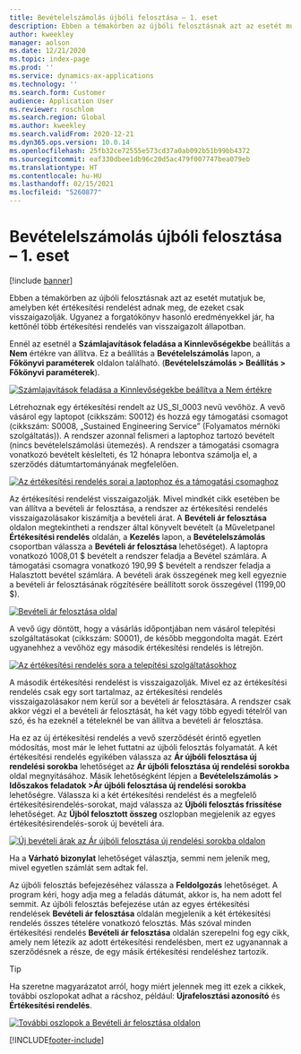 ```yaml
---
title: Bevételelszámolás újbóli felosztása – 1. eset
description: Ebben a témakörben az újbóli felosztásnak azt az esetét mutatjuk be, amelyben két értékesítési rendelést adnak meg, de ezeket csak visszaigazolják. Ugyanez a forgatókönyv hasonló eredményekkel jár, ha kettőnél több értékesítési rendelés van visszaigazolt állapotban.
author: kweekley
manager: aolson
ms.date: 12/21/2020
ms.topic: index-page
ms.prod: ''
ms.service: dynamics-ax-applications
ms.technology: ''
ms.search.form: Customer
audience: Application User
ms.reviewer: roschlom
ms.search.region: Global
ms.author: kweekley
ms.search.validFrom: 2020-12-21
ms.dyn365.ops.version: 10.0.14
ms.openlocfilehash: 25fb32ce72555e573cd37a0ab092b51b99bb4372
ms.sourcegitcommit: eaf330dbee1db96c20d5ac479f007747bea079eb
ms.translationtype: HT
ms.contentlocale: hu-HU
ms.lasthandoff: 02/15/2021
ms.locfileid: "5260877"
---
```

# <a name="revenue-recognition-reallocation--scenario-1"></a>Bevételelszámolás újbóli felosztása – 1. eset

[!include [banner](../includes/banner.md)]

Ebben a témakörben az újbóli felosztásnak azt az esetét mutatjuk be, amelyben két értékesítési rendelést adnak meg, de ezeket csak visszaigazolják. Ugyanez a forgatókönyv hasonló eredményekkel jár, ha kettőnél több értékesítési rendelés van visszaigazolt állapotban.

Ennél az esetnél a **Számlajavítások feladása a Kinnlevőségekbe** beállítás a **Nem** értékre van állítva. Ez a beállítás a **Bevételelszámolás** lapon, a **Főkönyvi paraméterek** oldalon található. (**Bevételelszámolás \> Beállítás \> Főkönyvi paraméterek**).

[![Számlajavítások feladása a Kinnlevőségekbe beállítva a Nem értékre](./media/06_rev-rec-scenarios.png)](./media/06_rev-rec-scenarios.png)

Létrehoznak egy értékesítési rendelt az US\_SI\_0003 nevű vevőhöz. A vevő vásárol egy laptopot (cikkszám: S0012) és hozzá egy támogatási csomagot (cikkszám: S0008, „Sustained Engineering Service” (Folyamatos mérnöki szolgáltatás)). A rendszer azonnal felismeri a laptophoz tartozó bevételt (nincs bevételelszámolási ütemezés). A rendszer a támogatási csomagra vonatkozó bevételt késlelteti, és 12 hónapra lebontva számolja el, a szerződés dátumtartományának megfelelően.

[![Az értékesítési rendelés sorai a laptophoz és a támogatási csomaghoz](./media/07_rev-rec-scenarios.png)](./media/07_rev-rec-scenarios.png)

Az értékesítési rendelést visszaigazolják. Mivel mindkét cikk esetében be van állítva a bevételi ár felosztása, a rendszer az értékesítési rendelés visszaigazolásakor kiszámítja a bevételi árat. A **Bevételi ár felosztása** oldalon megtekintheti a rendszer által könyvelt bevételt (a Műveletpanel **Értékesítési rendelés** oldalán, a **Kezelés** lapon, a **Bevételelszámolás** csoportban válassza a **Bevételi ár felosztása** lehetőséget). A laptopra vonatkozó 1008,01 $ bevételt a rendszer feladja a Bevétel számlára. A támogatási csomagra vonatkozó 190,99 $ bevételt a rendszer feladja a Halasztott bevétel számlára. A bevételi árak összegének meg kell egyeznie a bevételi ár felosztásának rögzítésére beállított sorok összegével (1199,00 $).

[![Bevételi ár felosztása oldal](./media/08_rev-rec-scenarios.png)](./media/08_rev-rec-scenarios.png)

A vevő úgy döntött, hogy a vásárlás időpontjában nem vásárol telepítési szolgáltatásokat (cikkszám: S0001), de később meggondolta magát. Ezért ugyanehhez a vevőhöz egy második értékesítési rendelés is létrejön.

[![Az értékesítési rendelés sora a telepítési szolgáltatásokhoz](./media/09_rev-rec-scenarios.png)](./media/09_rev-rec-scenarios.png)

A második értékesítési rendelést is visszaigazolják. Mivel ez az értékesítési rendelés csak egy sort tartalmaz, az értékesítési rendelés visszaigazolásakor nem kerül sor a bevételi ár felosztására. A rendszer csak akkor végzi el a bevételi ár felosztását, ha két vagy több egyedi tételről van szó, és ha ezeknél a tételeknél be van állítva a bevételi ár felosztása.

Ha ez az új értékesítési rendelés a vevő szerződését érintő egyetlen módosítás, most már le lehet futtatni az újbóli felosztás folyamatát. A két értékesítési rendelés egyikében válassza az **Ár újbóli felosztása új rendelési sorokba** lehetőséget az **Ár újbóli felosztása új rendelési sorokba** oldal megnyitásához. Másik lehetőségként lépjen a **Bevételelszámolás \> Időszakos feladatok \>Ár újbóli felosztása új rendelési sorokba** lehetőségre. Válassza ki a két értékesítési rendelést és a megfelelő értékesítésirendelés-sorokat, majd válassza az **Újbóli felosztás frissítése** lehetőséget. Az **Újból felosztott összeg** oszlopban megjelenik az egyes értékesítésirendelés-sorok új bevételi ára.

[![Új bevételi árak az Ár újbóli felosztása új rendelési sorokba oldalon](./media/10_rev-rec-scenarios.png)](./media/10_rev-rec-scenarios.png)

Ha a **Várható bizonylat** lehetőséget választja, semmi nem jelenik meg, mivel egyetlen számlát sem adtak fel.

Az újbóli felosztás befejezéséhez válassza a **Feldolgozás** lehetőséget. A program kéri, hogy adja meg a feladás dátumát, akkor is, ha nem adott fel semmit. Az újbóli felosztás befejezése után az egyes értékesítési rendelések **Bevételi ár felosztása** oldalán megjelenik a két értékesítési rendelés összes tételére vonatkozó felosztás. Más szóval minden értékesítési rendelés **Bevételi ár felosztása** oldalán szerepelni fog egy cikk, amely nem létezik az adott értékesítési rendelésben, mert ez ugyanannak a szerződésnek a része, de egy másik értékesítési rendeléshez tartozik.

> [!TIP]
> Ha szeretne magyarázatot arról, hogy miért jelennek meg itt ezek a cikkek, további oszlopokat adhat a rácshoz, például: **Újrafelosztási azonosító** és **Értékesítési rendelés**.
> 
> [![További oszlopok a Bevételi ár felosztása oldalon](./media/11_rev-rec-scenarios.png)](./media/11_rev-rec-scenarios.png)


[!INCLUDE[footer-include](../../includes/footer-banner.md)]